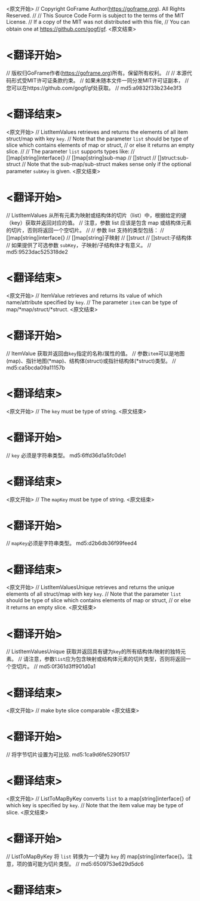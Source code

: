 
<原文开始>
// Copyright GoFrame Author(https://goframe.org). All Rights Reserved.
//
// This Source Code Form is subject to the terms of the MIT License.
// If a copy of the MIT was not distributed with this file,
// You can obtain one at https://github.com/gogf/gf.
<原文结束>

# <翻译开始>
// 版权归GoFrame作者(https://goframe.org)所有。保留所有权利。
//
// 本源代码形式受MIT许可证条款约束。
// 如果未随本文件一同分发MIT许可证副本，
// 您可以在https://github.com/gogf/gf处获取。
// md5:a9832f33b234e3f3
# <翻译结束>


<原文开始>
// ListItemValues retrieves and returns the elements of all item struct/map with key `key`.
// Note that the parameter `list` should be type of slice which contains elements of map or struct,
// or else it returns an empty slice.
//
// The parameter `list` supports types like:
// []map[string]interface{}
// []map[string]sub-map
// []struct
// []struct:sub-struct
// Note that the sub-map/sub-struct makes sense only if the optional parameter `subKey` is given.
<原文结束>

# <翻译开始>
// ListItemValues 从所有元素为映射或结构体的切片（list）中，根据给定的键（key）获取并返回对应的值。
// 注意，参数 list 应该是包含 map 或结构体元素的切片，否则将返回一个空切片。
// 
// 参数 list 支持的类型包括：
// []map[string]interface{}
// []map[string]子映射
// []struct
// []struct:子结构体
// 如果提供了可选参数 `subKey`，子映射/子结构体才有意义。
// md5:9523dac525318de2
# <翻译结束>


<原文开始>
// ItemValue retrieves and returns its value of which name/attribute specified by `key`.
// The parameter `item` can be type of map/*map/struct/*struct.
<原文结束>

# <翻译开始>
// ItemValue 获取并返回由`key`指定的名称/属性的值。
// 参数`item`可以是地图(map)、指针地图(*map)、结构体(struct)或指针结构体(*struct)类型。
// md5:ca5bcda09a11157b
# <翻译结束>


<原文开始>
// The `key` must be type of string.
<原文结束>

# <翻译开始>
// `key` 必须是字符串类型。 md5:6ffd36d1a5fc0de1
# <翻译结束>


<原文开始>
// The `mapKey` must be type of string.
<原文结束>

# <翻译开始>
// `mapKey`必须是字符串类型。 md5:d2b6db36f99feed4
# <翻译结束>


<原文开始>
// ListItemValuesUnique retrieves and returns the unique elements of all struct/map with key `key`.
// Note that the parameter `list` should be type of slice which contains elements of map or struct,
// or else it returns an empty slice.
<原文结束>

# <翻译开始>
// ListItemValuesUnique 获取并返回具有键为`key`的所有结构体/映射的独特元素。
// 请注意，参数`list`应为包含映射或结构体元素的切片类型，否则将返回一个空切片。
// md5:0f361d3ff901d0a1
# <翻译结束>


<原文开始>
// make byte slice comparable
<原文结束>

# <翻译开始>
// 将字节切片设置为可比较. md5:1ca9d6fe5290f517
# <翻译结束>


<原文开始>
// ListToMapByKey converts `list` to a map[string]interface{} of which key is specified by `key`.
// Note that the item value may be type of slice.
<原文结束>

# <翻译开始>
// ListToMapByKey 将 `list` 转换为一个键为 `key` 的 map[string]interface{}。注意，项的值可能为切片类型。
// md5:6509753e629d5dc6
# <翻译结束>

